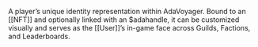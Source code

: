 A player’s unique identity representation within AdaVoyager. Bound to an [[NFT]] and optionally linked with an $adahandle, it can be customized visually and serves as the [[User]]’s in-game face across Guilds, Factions, and Leaderboards.

